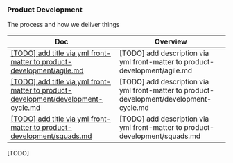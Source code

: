 ### Product Development

The process and how we deliver things

<!-- prettier-ignore-start -->
<!-- start_toc -->
| Doc | Overview |
|--|--|
| [[TODO] add title via yml front-matter to product-development/agile.md](/product-development/agile.md#readme) | [TODO] add description via yml front-matter to product-development/agile.md |
| [[TODO] add title via yml front-matter to product-development/development-cycle.md](/product-development/development-cycle.md#readme) | [TODO] add description via yml front-matter to product-development/development-cycle.md |
| [[TODO] add title via yml front-matter to product-development/squads.md](/product-development/squads.md#readme) | [TODO] add description via yml front-matter to product-development/squads.md |
<!-- end_toc -->
<!-- prettier-ignore-end -->

[TODO]